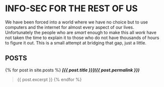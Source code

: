 # INFO-SEC FOR THE REST OF US

We have been forced into a world where we have no choice but to use computers and the internet for
almost every aspect of our lives.  Unfortunately the people who are _smart_ enough to make this all
_work_ have not taken the time to explain it to those who do not have thousands of hours to figure
it out.  This is a small attempt at bridging that gap, just a little.

## POSTS
{% for post in site.posts %}
  ***[{{ post.title }}]({{ post.permalink }})***
  > {{ post.excerpt }}
{% endfor %}
